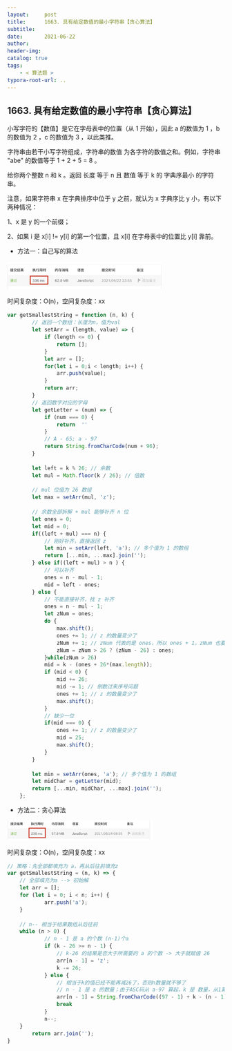 ```yaml
---
layout:     post
title:      1663. 具有给定数值的最小字符串【贪心算法】
subtitle:  
date:       2021-06-22
author:     
header-img: 
catalog: true
tags:
    - < 算法题 >
typora-root-url: ..
---
```


## 1663. 具有给定数值的最小字符串【贪心算法】

小写字符的【数值】是它在字母表中的位置（从 1 开始），因此 a 的数值为 1 ，b 的数值为 2 ，c 的数值为 3 ，以此类推。

字符串由若干小写字符组成，字符串的数值 为各字符的数值之和。例如，字符串 "abe" 的数值等于 1 + 2 + 5 = 8 。

给你两个整数 n 和 k 。返回 长度 等于 n 且 数值 等于 k 的 字典序最小 的字符串。

注意，如果字符串 x 在字典排序中位于 y 之前，就认为 x 字典序比 y 小，有以下两种情况：

1、x 是 y 的一个前缀；

2、如果 i 是 x[i] != y[i] 的第一个位置，且 x[i] 在字母表中的位置比 y[i] 靠前。



- 方法一：自己写的算法

<img src="/../img/assets_2019/image-20210623000016342.png" alt="image-20210623000016342" style="zoom:35%;" />

时间复杂度：O(n)，空间复杂度：xx

```js
var getSmallestString = function (n, k) {
        // 返回一个数组：长度为n，值为val
        let setArr = (length, value) => {
            if (length <= 0) {
                return [];
            }
            let arr = [];
            for(let i = 0;i < length; i++) {
                arr.push(value);
            }
            return arr;
        }
        // 返回数字对应的字母
        let getLetter = (num) => {
            if (num === 0) {
                return  ''
            }
            // A - 65; a - 97
            return String.fromCharCode(num + 96);
        }

        let left = k % 26; // 余数
        let mul = Math.floor(k / 26); // 倍数
        
        // mul 位值为 26 数组
        let max = setArr(mul, 'z'); 

        // 余数全部拆解 + mul 能够补齐 n 位
        let ones = 0;
        let mid = 0;
        if((left + mul) === n) {
            // 刚好补齐，直接返回 z 
            let min = setArr(left, 'a'); // 多个值为 1 的数组
            return [...min, ...max].join('');
        } else if((left + mul) > n ) {
            // 可以补齐
            ones = n - mul - 1;
            mid = left - ones;
        } else {
            // 不能直接补齐，找 z 补齐
            ones = n - mul - 1;
            let zNum = ones;
            do {
                max.shift();
                ones += 1; // z 的数量变少了
                zNum += 1; // zNum 代表的是 ones，所以 ones + 1，zNum 也要 + 1
                zNum = zNum > 26 ? (zNum - 26) : ones;
            }while(zNum > 26)
            mid = k - (ones + 26*(max.length));
            if (mid < 0) {
                mid += 26;
                mid -= 1; // 倒数过来序号问题
                ones += 1; // z 的数量变少了
                max.shift();
            }
            // 缺少一位
            if(mid === 0) {
                ones += 1; // z 的数量变少了
                mid = 25;
                max.shift();
            }
        }

        let min = setArr(ones, 'a'); // 多个值为 1 的数组
        let midChar = getLetter(mid);
        return [...min, midChar, ...max].join('');
    };
```

- 方法二：贪心算法

<img src="/../img/assets_2019/image-20210624083525936.png" alt="image-20210624083525936" style="zoom:33%;" />

时间复杂度：O(n)，空间复杂度：xx

```js
// 策略：先全部都填充为 a，再从后往前填充z
var getSmallestString = (n, k) => {
  	// 全部填充为a --> 初始解
  	let arr = [];
  	for (let i = 0; i < n; i++) {
    		arr.push('a');
  	}
  
  	// n-- 相当于结果数组从后往前
  	while (n > 0) {
    		// n - 1 是 a 的个数 (n-1)个a
    		if (k - 26 >= n - 1) {
      			// k-26 的结果是否大于所需要的 a 的个数 -> 大于就赋值 26
      			arr[n - 1] = 'z';
      			k -= 26;
    		} else {
      			// 相当于k的值已经不能再减26了，否则n数量就不够了
      			// n - 1 是 a 的数量；由于ASC码从 a-97 算起，k 是 数量，从1算起，所以 97 - 1 
      			arr[n - 1] = String.fromCharCode((97 - 1) + k - (n - 1));
      			break
    		}
    		n--;
  	}
 		return arr.join('');
}
```

